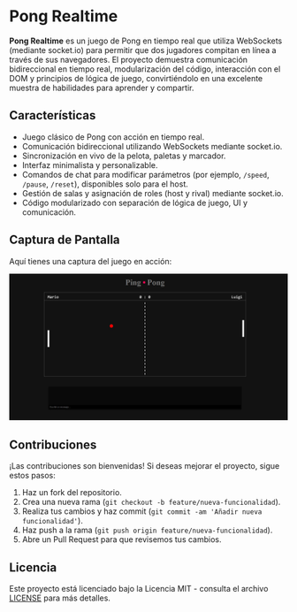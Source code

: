 # Pong Realtime

**Pong Realtime** es un juego de Pong en tiempo real que utiliza WebSockets (mediante socket.io) para permitir que dos jugadores compitan en línea a través de sus navegadores. El proyecto demuestra comunicación bidireccional en tiempo real, modularización del código, interacción con el DOM y principios de lógica de juego, convirtiéndolo en una excelente muestra de habilidades para aprender y compartir.

## Características

- Juego clásico de Pong con acción en tiempo real.
- Comunicación bidireccional utilizando WebSockets mediante socket.io.
- Sincronización en vivo de la pelota, paletas y marcador.
- Interfaz minimalista y personalizable.
- Comandos de chat para modificar parámetros (por ejemplo, `/speed`, `/pause`, `/reset`), disponibles solo para el host.
- Gestión de salas y asignación de roles (host y rival) mediante socket.io.
- Código modularizado con separación de lógica de juego, UI y comunicación.

## Captura de Pantalla

Aquí tienes una captura del juego en acción:

![Captura del juego](assets/images/screenshot.jpg)


## Contribuciones

¡Las contribuciones son bienvenidas! Si deseas mejorar el proyecto, sigue estos pasos:

1. Haz un fork del repositorio.
2. Crea una nueva rama (`git checkout -b feature/nueva-funcionalidad`).
3. Realiza tus cambios y haz commit (`git commit -am 'Añadir nueva funcionalidad'`).
4. Haz push a la rama (`git push origin feature/nueva-funcionalidad`).
5. Abre un Pull Request para que revisemos tus cambios.

## Licencia

Este proyecto está licenciado bajo la Licencia MIT - consulta el archivo [LICENSE](LICENSE) para más detalles.
